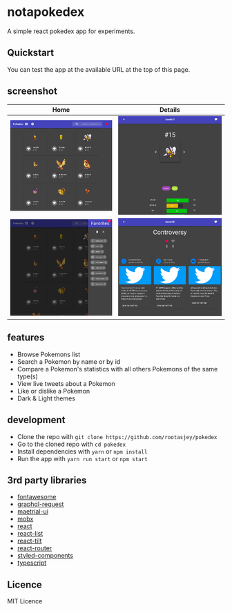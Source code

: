 # notapokedex

A simple react pokedex app for experiments.

## Quickstart

You can test the app at the available URL at the top of this page.

## screenshot

| Home | Details |
|------|---------|
| ![home.png](screenshots/home.png)             | ![details.png](screenshots/details.png) |
| ![bookmarks.png](/screenshots/bookmarks.png)  | ![tweets.png](/screenshots/tweets.png) |

## features

* Browse Pokemons list
* Search a Pokemon by name or by id
* Compare a Pokemon's statistics with all others Pokemons of the same type(s)
* View live tweets about a Pokemon
* Like or dislike a Pokemon
* Dark & Light themes

## development

* Clone the repo with `git clone https://github.com/rootasjey/pokedex`
* Go to the cloned repo with `cd pokedex`
* Install dependencies with `yarn` or `npm install`
* Run the app with `yarn run start` or `npm start`

## 3rd party libraries

* [fontawesome](https://fontawesome.com)
* [graphql-request](https://github.com/prisma/graphql-request)
* [maetrial-ui](https://material-ui.com/)
* [mobx](https://mobx.js.org/index.html)
* [react](http://reactjs.org)
* [react-list](https://github.com/coderiety/react-list#readme)
* [react-tilt](https://github.com/jonathandion/react-tilt)
* [react-router](https://reacttraining.com/react-router/web/guides/quick-start)
* [styled-components](https://www.styled-components.com)
* [typescript](http://typescriptlang.org)

## Licence

MIT Licence
